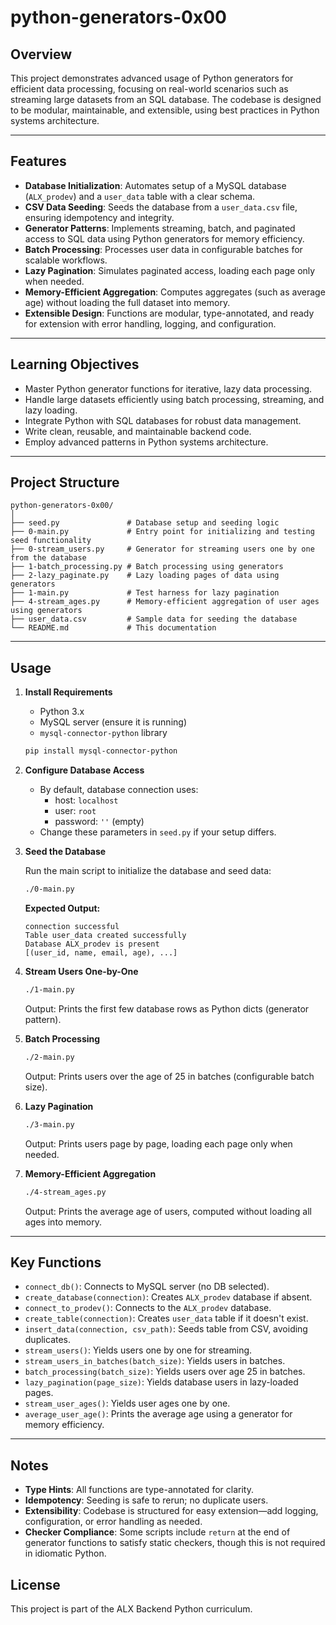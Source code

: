 # python-generators-0x00

## Overview

This project demonstrates advanced usage of Python generators for efficient data processing, focusing on real-world scenarios such as streaming large datasets from an SQL database. The codebase is designed to be modular, maintainable, and extensible, using best practices in Python systems architecture.

---

## Features

- **Database Initialization**: Automates setup of a MySQL database (`ALX_prodev`) and a `user_data` table with a clear schema.
- **CSV Data Seeding**: Seeds the database from a `user_data.csv` file, ensuring idempotency and integrity.
- **Generator Patterns**: Implements streaming, batch, and paginated access to SQL data using Python generators for memory efficiency.
- **Batch Processing**: Processes user data in configurable batches for scalable workflows.
- **Lazy Pagination**: Simulates paginated access, loading each page only when needed.
- **Memory-Efficient Aggregation**: Computes aggregates (such as average age) without loading the full dataset into memory.
- **Extensible Design**: Functions are modular, type-annotated, and ready for extension with error handling, logging, and configuration.

---

## Learning Objectives

- Master Python generator functions for iterative, lazy data processing.
- Handle large datasets efficiently using batch processing, streaming, and lazy loading.
- Integrate Python with SQL databases for robust data management.
- Write clean, reusable, and maintainable backend code.
- Employ advanced patterns in Python systems architecture.

---

## Project Structure

```
python-generators-0x00/
│
├── seed.py               # Database setup and seeding logic
├── 0-main.py             # Entry point for initializing and testing seed functionality
├── 0-stream_users.py     # Generator for streaming users one by one from the database
├── 1-batch_processing.py # Batch processing using generators
├── 2-lazy_paginate.py    # Lazy loading pages of data using generators
├── 1-main.py             # Test harness for lazy pagination
├── 4-stream_ages.py      # Memory-efficient aggregation of user ages using generators
├── user_data.csv         # Sample data for seeding the database
└── README.md             # This documentation
```

---

## Usage

1. **Install Requirements**

   - Python 3.x
   - MySQL server (ensure it is running)
   - `mysql-connector-python` library

   ```bash
   pip install mysql-connector-python
   ```

2. **Configure Database Access**

   - By default, database connection uses:
     - host: `localhost`
     - user: `root`
     - password: `''` (empty)
   - Change these parameters in `seed.py` if your setup differs.

3. **Seed the Database**

   Run the main script to initialize the database and seed data:

   ```bash
   ./0-main.py
   ```

   **Expected Output:**
   ```
   connection successful
   Table user_data created successfully
   Database ALX_prodev is present 
   [(user_id, name, email, age), ...]
   ```

4. **Stream Users One-by-One**

   ```bash
   ./1-main.py
   ```

   Output: Prints the first few database rows as Python dicts (generator pattern).

5. **Batch Processing**

   ```bash
   ./2-main.py
   ```

   Output: Prints users over the age of 25 in batches (configurable batch size).

6. **Lazy Pagination**

   ```bash
   ./3-main.py
   ```

   Output: Prints users page by page, loading each page only when needed.

7. **Memory-Efficient Aggregation**

   ```bash
   ./4-stream_ages.py
   ```

   Output: Prints the average age of users, computed without loading all ages into memory.

---

## Key Functions

- `connect_db()`: Connects to MySQL server (no DB selected).
- `create_database(connection)`: Creates `ALX_prodev` database if absent.
- `connect_to_prodev()`: Connects to the `ALX_prodev` database.
- `create_table(connection)`: Creates `user_data` table if it doesn't exist.
- `insert_data(connection, csv_path)`: Seeds table from CSV, avoiding duplicates.
- `stream_users()`: Yields users one by one for streaming.
- `stream_users_in_batches(batch_size)`: Yields users in batches.
- `batch_processing(batch_size)`: Yields users over age 25 in batches.
- `lazy_pagination(page_size)`: Yields database users in lazy-loaded pages.
- `stream_user_ages()`: Yields user ages one by one.
- `average_user_age()`: Prints the average age using a generator for memory efficiency.

---

## Notes

- **Type Hints**: All functions are type-annotated for clarity.
- **Idempotency**: Seeding is safe to rerun; no duplicate users.
- **Extensibility**: Codebase is structured for easy extension—add logging, configuration, or error handling as needed.
- **Checker Compliance**: Some scripts include `return` at the end of generator functions to satisfy static checkers, though this is not required in idiomatic Python.

## License

This project is part of the ALX Backend Python curriculum.
